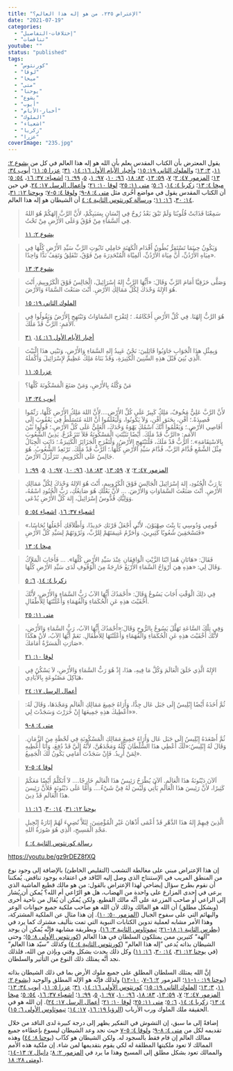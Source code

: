 ```yaml
---
title: "الإعتراض ٢٣٥، من هو إله هذا العالم؟"
date: "2021-07-19"
categories: 
  - "إختلافات-التفاصيل"
  - "تناقضات"
youtube: ""
status: "published"
tags: 
  - "كورنثوس"
  - "لوقا"
  - "ميخا"
  - "متى"
  - "يوحنا"
  - "يشوع"
  - "أيوب"
  - "أخبار-الأيام"
  - "الملوك"
  - "اشعياء"
  - "زكريا"
  - "عزرا"
coverImage: "235.jpg"
---
```


يقول المعترض بأن الكتاب المقدس يعلم بأن الله هو إله هذا العالم في كل من [يشوع ٢: ١١](https://my.bible.com/bible/101/JOS.2.11)، [٣: ١٣](https://my.bible.com/bible/101/JOS.3.13)؛ و[الملوك الثاني ١٩: ١٥](https://my.bible.com/bible/101/2KI.19.15)؛ و[أخبار الأيام الأول ١٦: ١٤](https://my.bible.com/bible/101/1CH.16.14)، [٣١](https://my.bible.com/bible/101/1CH.16.31)؛ [عزرا ٥: ١١](https://my.bible.com/bible/101/EZR.5.11)؛ [أيوب ٣٤: ١٣](https://my.bible.com/bible/101/JOB.34.13)؛ [المزمور ٤٧: ٢](https://my.bible.com/bible/101/PSA.47.2)؛ [٧](https://my.bible.com/bible/101/PSA.47.7)، [٥٩: ١٣](https://my.bible.com/bible/101/PSA.59.13)، [٨٣: ١٨](https://my.bible.com/bible/101/PSA.83.18)، [٩٦: ١٠](https://my.bible.com/bible/101/PSA.96.19)، [٩٧: ١](https://my.bible.com/bible/101/PSA.97.1)، [٥](https://my.bible.com/bible/101/PSA.97.5)، [٩٩: ١](https://my.bible.com/bible/101/PSA.99.1)؛ [اشعياء: ٣٧: ١٦](https://my.bible.com/bible/101/ISA.37.16)، [٥٤: ٥](https://my.bible.com/bible/101/ISA.54.5)؛ [ميخا ٤: ١٣](https://my.bible.com/bible/101/MIC.4.13)؛ [زكربا ٤: ١٤](https://my.bible.com/bible/101/ZEC.4.14)، [٦: ٥](https://my.bible.com/bible/101/ZEC.6.5)؛ [متى ١١: ٢٥](https://my.bible.com/bible/101/MAT.11.25)؛ [لوقا ١٠: ٢١](https://my.bible.com/bible/101/LUK.10.21)؛ و[أعمال الرسل ١٧: ٢٤](https://my.bible.com/bible/101/acT.17.24). في حين أن الكتاب المقدس يقول في مواضع أخُرى مثل [متى ٤: ٨-٩](https://my.bible.com/bible/101/MAT.4.8-9)؛ و[لوقا ٤: ٥-٧](https://my.bible.com/bible/101/LUK.4.5-7)؛ و[يوحنا ١٢: ٣١](https://my.bible.com/bible/101/jHN.12.31)، [١٤: ٣٠](https://my.bible.com/bible/101/jHN.14.30)، [١٦: ١١](https://my.bible.com/bible/101/jHN.16.11)؛ و[رسالة كورنثوس الثانية ٤: ٤](https://my.bible.com/bible/101/2CO.4.4) أن الشيطان هو إله هذا العالم.

> سَمِعْنَا فَذَابَتْ قُلُوبُنَا وَلَمْ تَبْقَ بَعْدُ رُوحٌ فِي إِنْسَانٍ بِسَبَبِكُمْ، لأَنَّ الرَّبَّ إِلهَكُمْ هُوَ اللهُ فِي السَّمَاءِ مِنْ فَوْقُ وَعَلَى الأَرْضِ مِنْ تَحْتُ.
> 
> [يشوع ٢: ١١](https://my.bible.com/bible/101/JOS.2.11)

> وَيَكُونُ حِينَمَا تَسْتَقِرُّ بُطُونُ أَقْدَامِ الْكَهَنَةِ حَامِلِي تَابُوتِ الرَّبِّ سَيِّدِ الأَرْضِ كُلِّهَا فِي مِيَاهِ الأُرْدُنِّ، أَنَّ مِيَاهَ الأُرْدُنِّ، المِيْاهَ الْمُنْحَدِرَةَ مِنْ فَوْقُ، تَنْفَلِقُ وَتَقِفُ نَدًّا وَاحِدًا».
> 
> [يشوع ٣: ١٣](https://my.bible.com/bible/101/JOS.3.13)

> وَصَلَّى حَزَقِيَّا أَمَامَ الرَّبِّ وَقَالَ: «أَيُّهَا الرَّبُّ إِلهُ إِسْرَائِيلَ، الْجَالِسُ فَوْقَ الْكَرُوبِيمَ، أَنْتَ هُوَ الإِلهُ وَحْدَكَ لِكُلِّ مَمَالِكِ الأَرْضِ. أَنْتَ صَنَعْتَ السَّمَاءَ وَالأَرْضَ.
> 
> [الملوك الثاني ١٩: ١٥](https://my.bible.com/bible/101/2KI.19.15)

> هُوَ الرَّبُّ إِلهُنَا. فِي كُلِّ الأَرْضِ أَحْكَامُهُ. ؛ لِتَفْرَحِ السَّمَاوَاتُ وَتَبْتَهِجِ الأَرْضُ وَيَقُولُوا فِي الأُمَمِ: الرَّبُّ قَدْ مَلَكَ.
> 
> [أخبار الأيام الأول ١٦: ١٤](https://my.bible.com/bible/101/1CH.16.14)، [٣١](https://my.bible.com/bible/101/1CH.16.31)

> وَبِمِثْلِ هذَا الْجَوَابِ جَاوَبُوا قَائِلِينَ: نَحْنُ عَبِيدُ إِلهِ السَّمَاءِ وَالأَرْضِ، وَنَبْنِي هذَا الْبَيْتَ الَّذِي بُنِيَ قَبْلَ هذِهِ السِّنِينَ الْكَثِيرَةِ، وَقَدْ بَنَاهُ مَلِكٌ عَظِيمٌ لإِسْرَائِيلَ وَأَكْمَلَهُ.
> 
> [عزرا ٥: ١١](https://my.bible.com/bible/101/EZR.5.11)

> مَنْ وَكَّلَهُ بِالأَرْضِ، وَمَنْ صَنَعَ الْمَسْكُونَةَ كُلَّهَا؟
> 
> [أيوب ٣٤: ١٣](https://my.bible.com/bible/101/JOB.34.13)

> لأَنَّ الرَّبَّ عَلِيٌّ مَخُوفٌ، مَلِكٌ كَبِيرٌ عَلَى كُلِّ الأَرْضِ.…لأَنَّ اللهَ مَلِكُ الأَرْضِ كُلِّهَا، رَنِّمُوا قَصِيدَةً.؛ أَفْنِ، بِحَنَق أَفْنِ، وَلاَ يَكُونُوا، وَلْيَعْلَمُوا أَنَّ اللهَ مُتَسَلِّطٌ فِي يَعْقُوبَ إِلَى أَقَاصِي الأَرْضِ.؛ وَيَعْلَمُوا أَنَّكَ اسْمُكَ يَهْوَهُ وَحْدَكَ، الْعَلِيُّ عَلَى كُلِّ الأَرْضِ.؛ قُولُوا بَيْنَ الأُمَمِ: «الرَّبُّ قَدْ مَلَكَ. أَيْضًا تَثَبَّتَتِ الْمَسْكُونَةُ فَلاَ تَتَزَعْزَعُ. يَدِينُ الشُّعُوبَ بِالاسْتِقَامَةِ».؛ اَلرَّبُّ قَدْ مَلَكَ، فَلْتَبْتَهِجِ الأَرْضُ، وَلْتَفْرَحِ الْجَزَائِرُ الْكَثِيرَةُ.؛ ذَابَتِ الْجِبَالُ مِثْلَ الشَّمْعِ قُدَّامَ الرَّبِّ، قُدَّامَ سَيِّدِ الأَرْضِ كُلِّهَا.؛ اَلرَّبُّ قَدْ مَلَكَ. تَرْتَعِدُ الشُّعُوبُ. هُوَ جَالِسٌ عَلَى الْكَرُوبِيمِ. تَتَزَلْزَلُ الأَرْضُ.
> 
> [المزمور ٤٧: ٢](https://my.bible.com/bible/101/PSA.47.2)؛ [٧](https://my.bible.com/bible/101/PSA.47.7)، [٥٩: ١٣](https://my.bible.com/bible/101/PSA.59.13)، [٨٣: ١٨](https://my.bible.com/bible/101/PSA.83.18)، [٩٦: ١٠](https://my.bible.com/bible/101/PSA.96.19)، [٩٧: ١](https://my.bible.com/bible/101/PSA.97.1)، [٥](https://my.bible.com/bible/101/PSA.97.5)، [٩٩: ١](https://my.bible.com/bible/101/PSA.99.1)

> يَا رَبَّ الْجُنُودِ، إِلهَ إِسْرَائِيلَ الْجَالِسَ فَوْقَ الْكَرُوبِيمِ، أَنْتَ هُوَ الإِلهُ وَحْدَكَ لِكُلِّ مَمَالِكِ الأَرْضِ. أَنْتَ صَنَعْتَ السَّمَاوَاتِ وَالأَرْضَ. … لأَنَّ بَعْلَكِ هُوَ صَانِعُكِ، رَبُّ الْجُنُودِ اسْمُهُ، وَوَلِيُّكِ قُدُّوسُ إِسْرَائِيلَ، إِلهَ كُلِّ الأَرْضِ يُدْعَى.
> 
> [اشعياء ٣٧: ١٦](https://my.bible.com/bible/101/ISA.37.16)، [اشعياء ٥٤: ٥](https://my.bible.com/bible/101/ISA.37.16)

> «قُومِي وَدُوسِي يَا بِنْتَ صِهْيَوْنَ، لأَنِّي أَجْعَلُ قَرْنَكِ حَدِيدًا، وَأَظْلاَفَكِ أَجْعَلُهَا نُحَاسًا، فَتَسْحَقِينَ شُعُوبًا كَثِيرِينَ، وَأُحَرِّمُ غَنِيمَتَهُمْ لِلرَّبِّ، وَثَرْوَتَهُمْ لِسَيِّدِ كُلِّ الأَرْضِ»
> 
> [ميخا ٤: ١٣](https://my.bible.com/bible/101/MIC.4.13)

> فَقَالَ: «هَاتَانِ هُمَا ابْنَا الزَّيْتِ الْوَاقِفَانِ عِنْدَ سَيِّدِ الأَرْضِ كُلِّهَا». … فَأَجَابَ الْمَلاَكُ وَقَالَ لِي: «هذِهِ هِيَ أَرْوَاحُ السَّمَاءِ الأَرْبَعُ خَارِجَةٌ مِنَ الْوُقُوفِ لَدَى سَيِّدِ الأَرْضِ كُلِّهَا.
> 
> [زكربا ٤: ١٤](https://my.bible.com/bible/101/ZEC.4.14)، [٦: ٥](https://my.bible.com/bible/101/ZEC.6.5)

> فِي ذلِكَ الْوَقْتِ أَجَابَ يَسُوعُ وَقَالَ: «أَحْمَدُكَ أَيُّهَا الآبُ رَبُّ السَّمَاءِ وَالأَرْضِ، لأَنَّكَ أَخْفَيْتَ هذِهِ عَنِ الْحُكَمَاءِ وَالْفُهَمَاءِ وَأَعْلَنْتَهَا لِلأَطْفَالِ.
> 
> [متى ١١: ٢٥](https://my.bible.com/bible/101/MAT.11.25)

> وَفِي تِلْكَ السَّاعَةِ تَهَلَّلَ يَسُوعُ بِالرُّوحِ وَقَالَ:«أَحْمَدُكَ أَيُّهَا الآبُ، رَبُّ السَّمَاءِ وَالأَرْضِ، لأَنَّكَ أَخْفَيْتَ هذِهِ عَنِ الْحُكَمَاءِ وَالْفُهَمَاءِ وَأَعْلَنْتَهَا لِلأَطْفَالِ. نَعَمْ أَيُّهَا الآبُ، لأَنْ هكَذَا صَارَتِ الْمَسَرَّةُ أَمَامَكَ».
> 
> [لوقا ١٠: ٢١](https://my.bible.com/bible/101/LUK.10.21)

> الإِلهُ الَّذِي خَلَقَ الْعَالَمَ وَكُلَّ مَا فِيهِ، هذَا، إِذْ هُوَ رَبُّ السَّمَاءِ وَالأَرْضِ، لاَ يَسْكُنُ فِي هَيَاكِلَ مَصْنُوعَةٍ بِالأَيَادِي،
> 
> [أعمال الرسل ١٧: ٢٤](https://my.bible.com/bible/101/acT.17.24)

> ثُمَّ أَخَذَهُ أَيْضًا إِبْلِيسُ إِلَى جَبَل عَال جِدًّا، وَأَرَاهُ جَمِيعَ مَمَالِكِ الْعَالَمِ وَمَجْدَهَا، وَقَالَ لَهُ: «أُعْطِيكَ هذِهِ جَمِيعَهَا إِنْ خَرَرْتَ وَسَجَدْتَ لِي».
> 
> [متى ٤: ٨-٩](https://my.bible.com/bible/101/MAT.4.8-9)

> ثُمَّ أَصْعَدَهُ إِبْلِيسُ إِلَى جَبَل عَال وَأَرَاهُ جَمِيعَ مَمَالِكِ الْمَسْكُونَةِ فِي لَحْظَةٍ مِنَ الزَّمَانِ. وَقَالَ لَهُ إِبْلِيسُ:«لَكَ أُعْطِي هذَا السُّلْطَانَ كُلَّهُ وَمَجْدَهُنَّ، لأَنَّهُ إِلَيَّ قَدْ دُفِعَ، وَأَنَا أُعْطِيهِ لِمَنْ أُرِيدُ. فَإِنْ سَجَدْتَ أَمَامِي يَكُونُ لَكَ الْجَمِيعُ».
> 
> [لوقا ٤: ٥-٧](https://my.bible.com/bible/101/LUK.4.5-7)

> اَلآنَ دَيْنُونَةُ هذَا الْعَالَمِ. اَلآنَ يُطْرَحُ رَئِيسُ هذَا الْعَالَمِ خَارِجًا.… لاَ أَتَكَلَّمُ أَيْضًا مَعَكُمْ كَثِيرًا، لأَنَّ رَئِيسَ هذَا الْعَالَمِ يَأْتِي وَلَيْسَ لَهُ فِيَّ شَيْءٌ.… وَأَمَّا عَلَى دَيْنُونَةٍ فَلأَنَّ رَئِيسَ هذَا الْعَالَمِ قَدْ دِينَ.
> 
> [يوحنا ١٢: ٣١](https://my.bible.com/bible/101/jHN.12.31)، [١٤: ٣٠](https://my.bible.com/bible/101/jHN.14.30)، [١٦: ١١](https://my.bible.com/bible/101/jHN.16.11)

> الَّذِينَ فِيهِمْ إِلهُ هذَا الدَّهْرِ قَدْ أَعْمَى أَذْهَانَ غَيْرِ الْمُؤْمِنِينَ، لِئَلاَّ تُضِيءَ لَهُمْ إِنَارَةُ إِنْجِيلِ مَجْدِ الْمَسِيحِ، الَّذِي هُوَ صُورَةُ اللهِ.
> 
> [رسالة كورنثوس الثانية ٤: ٤](https://my.bible.com/bible/101/2CO.4.4)

https://youtu.be/gz9rDEZ8fXQ

إن هذا الإعتراض مبني على مغالطة التشعب (التقليص الخاطئ) بالإضافة إلى وجود نوع من المنطق المريب في الإستنتاج الذي وصل إليه النّاقد في اعتقاده بوجود تناقض. يُمكننا أن نقوم بطرح سؤال إيضاحي لهذا الإعتراض بالقول: من هو مالك قطيع الماشية الذي يرعى في إحدى المزارع على واحدة من الهضاب، هل هو الرّاعي أم الله؟ يُمكن أن يُشار إلى الراعي أو صاحب المزرعة على أنَّه مالك القطيع. ولكن يُمكن أن يُقال من ناحية أُخرى (وبشكل مطلق) أن الله هو المالك وذلك لأن الله هو صاحب ملكية جميع حيوانات الوعر والبهائم التي على سفوح الجبال ([المزمور ٥٠: ١٠](https://www.bible.com/13/psa.50.10.avd)). إن هذا مثال عن الملكية المشتركة، وهذا الأمر مشابه لعملية تدوين الكتابات النبوية التي تمت بتأليف مشترك كما يرد في ([بطرس الثانية ١: ١٨-٢١](https://my.bible.com/bible/101/2pe.1.18-21)؛ [تيموثاوس الثانية ٣: ١٦](https://my.bible.com/bible/101/2TI.3.16)). وبطريقة مشابهة فإنَّه يُمكن أن يوجد ”آلهة“ كثيرين ممن يمتلكون السلطان في هذا العالم ([كورنثوس الأولى ٨: ٥](https://www.bible.com/101/1co.8.5.keh))؛ وحتى الشيطان بذاته يُدعى ”إله هذا العالم“ ([كورنثوس الثانية ٤: ٤](https://my.bible.com/bible/101/2CO.4.4)) وكذلك ”سيّد هذا العالم“ (في [يوحنا ١٢: ٣١](https://my.bible.com/bible/101/JHN.12.31.keh)، [١٤: ٣٠](https://my.bible.com/bible/101/JHN.14.30.keh)، [١٦: ١١](https://my.bible.com/bible/101/JHN.16.11.keh)) وكل ذلك يحدث بشكل وقتي وبإذن من الله، فلذلك نجد أنَّه يمتلك ذلك النوع من التأثير والسلطان.

إنَّ الله يمتلك السلطان المطلق على جميع ملوك الأرض بما في ذلك الشيطان بذاته ([يوحنا ١٩: ١٠-١١](https://my.bible.com/bible/101/JHN.19.10-11)؛ المزمور [٢: ٦-٧](https://my.bible.com/bible/101/PSA.2.6-7)، [١٠-١٢](https://my.bible.com/bible/101/PSA.2.10-12)) ولذلك فإنَّه هو الإله المطلق والوحيد ([يشوع ٢: ١١](https://my.bible.com/bible/101/JOS.2.11)، [٣: ١٣](https://my.bible.com/bible/101/JOS.3.13)؛ [الملوك الثاني ١٩: ١٥](https://my.bible.com/bible/101/2KI.19.15)؛ [كورنثوس الأولى ١٦: ١٤](https://my.bible.com/bible/101/1CO.16.14)، [٣١](https://my.bible.com/bible/101/1CO.16.31)؛ [عزرا ٥: ١١](https://my.bible.com/bible/101/EZR.5.11)، [أيوب ٣٤: ١٣](https://my.bible.com/bible/101/JOB.34.13)؛ [المزمور ٤٧: ٢](https://my.bible.com/bible/101/PSA.47.2)؛ [٧](https://my.bible.com/bible/101/PSA.47.7)، [٥٩: ١٣](https://my.bible.com/bible/101/PSA.59.13)، [٨٣: ١٨](https://my.bible.com/bible/101/PSA.83.18)، [٩٦: ١٠](https://my.bible.com/bible/101/PSA.96.19)، [٩٧: ١](https://my.bible.com/bible/101/PSA.97.1)، [٥](https://my.bible.com/bible/101/PSA.97.5)، [٩٩: ١](https://my.bible.com/bible/101/PSA.99.1)؛ [اشعياء ٣٧: ١٦](https://my.bible.com/bible/101/ISA.37.16)، [٥٤: ٥](https://my.bible.com/bible/101/ISA.54.5)؛ [ميخا ٤: ١٣](https://my.bible.com/bible/101/MIC.4.13)؛ [زكربا ٤: ١٤](https://my.bible.com/bible/101/ZEC.4.14)، [٦: ٥](https://my.bible.com/bible/101/ZEC.6.5)؛ [متى ١١: ٢٥](https://my.bible.com/bible/101/MAT.11.25)؛ [لوقا ١٠: ٢١](https://my.bible.com/bible/101/LUK.10.21)؛ [أعمال الرسل ١٧: ٢٤](https://my.bible.com/bible/101/acT.17.24)). إن الله هو في الحقيقة ملك الملوك ورب الأرباب ([الرؤيا ١٩: ١٦](https://my.bible.com/bible/101/REV.19.16)، [١٧: ١٤](https://my.bible.com/bible/101/REV.17.14)؛ [تيموثاوس الأولى ٦: ١٥](https://my.bible.com/bible/101/1TI.6.15)).

إضافةً إلى ما سبق، إن التشوش في التفكير يظهر إلى درجة كبيرة لدى الناقد من خلال تقديمه لكل من [متى ٤: ٨-٩](https://my.bible.com/bible/101/MAT.4.8-9)؛ و[لوقا ٤: ٥-٧](https://my.bible.com/bible/101/LUK.4.5-7) حيث نجد وعد الشيطان ليسوع بإعطاءه جميع ممالك العالم إن قام فقط بالسجود له. ولكن الشيطان هو كذّاب ([يوحنا ٨: ٤٤](https://my.bible.com/bible/101/JHN.8.44)) وهذه الممالك لا تعود ملكيتها المطلقة له لكي يقوم بتقديمها لمن شاء. إن ملكية هذه الأمم والممالك تعود بشكل مطلق إلى المسيح وهذا ما يرد في [المزمور ٢: ٨](https://my.bible.com/bible/101/PSA.2.8)؛ [دانيال ٧: ١٣-١٤](https://my.bible.com/bible/101/DAN.7.13-14)؛ و[متى ٢٨: ١٨](https://my.bible.com/bible/101/MAT.18.28)).

